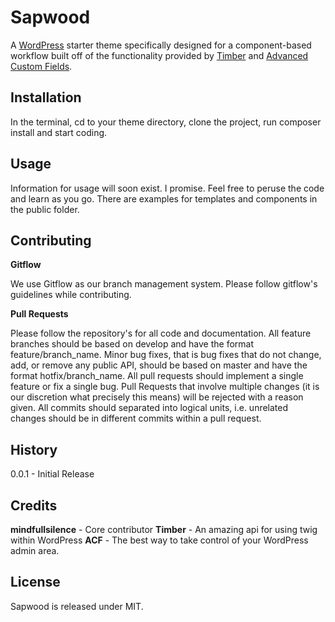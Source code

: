 # Sapwood

A [WordPress](wordpress.org) starter theme specifically designed for a component-based workflow
built off of the functionality provided by [Timber](https://upstatement.com/timber/) and [Advanced Custom Fields](advancedcustomfields.com).

## Installation
In the terminal, cd to your theme directory, clone the project, run composer install and start coding.

## Usage

Information for usage will soon exist. I promise. Feel free to peruse the code and learn as you go. There are examples for templates and components in the public folder.


## Contributing

**Gitflow**

We use Gitflow as our branch management system. Please follow gitflow's guidelines while contributing.

**Pull Requests**

Please follow the repository's for all code and documentation.
All feature branches should be based on develop and have the format feature/branch_name.
Minor bug fixes, that is bug fixes that do not change, add, or remove any public API, should be based on master and have the format hotfix/branch_name.
All pull requests should implement a single feature or fix a single bug. Pull Requests that involve multiple changes (it is our discretion what precisely this means) will be rejected with a reason given.
All commits should separated into logical units, i.e. unrelated changes should be in different commits within a pull request.

## History
0.0.1 - Initial Release

## Credits

**mindfullsilence** - Core contributor
**Timber** - An amazing api for using twig within WordPress
**ACF** - The best way to take control of your WordPress admin area.

## License
Sapwood is released under MIT.
